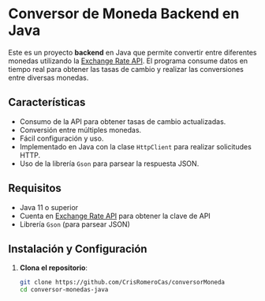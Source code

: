 # Conversor de Moneda Backend en Java

Este es un proyecto **backend** en Java que permite convertir entre diferentes monedas utilizando la [Exchange Rate API](https://www.exchangerate-api.com/). El programa consume datos en tiempo real para obtener las tasas de cambio y realizar las conversiones entre diversas monedas.

## Características

- Consumo de la API para obtener tasas de cambio actualizadas.
- Conversión entre múltiples monedas.
- Fácil configuración y uso.
- Implementado en Java con la clase `HttpClient` para realizar solicitudes HTTP.
- Uso de la librería `Gson` para parsear la respuesta JSON.

## Requisitos

- Java 11 o superior
- Cuenta en [Exchange Rate API](https://www.exchangerate-api.com/) para obtener la clave de API
- Librería `Gson` (para parsear JSON)

## Instalación y Configuración

1. **Clona el repositorio**:

   ```bash
   git clone https://github.com/CrisRomeroCas/conversorMoneda
   cd conversor-monedas-java


